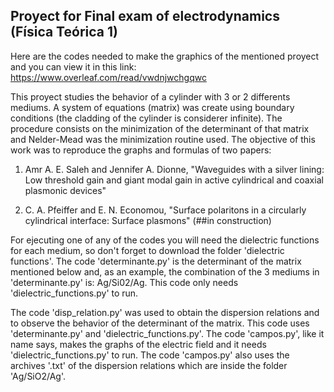 ## Proyect for Final exam of electrodynamics (Física Teórica 1) 

Here are the codes needed to make the graphics of the mentioned proyect and you can view it in this link: 
https://www.overleaf.com/read/vwdnjwchgqwc

This proyect studies the behavior of a cylinder with 3 or 2 differents mediums. A system of equations (matrix) was create using boundary conditions (the cladding of the cylinder is considerer infinite). The procedure consists on the minimization of the determinant of that matrix and Nelder-Mead was the minimization routine used. The objective of this work was to reproduce the graphs and formulas of two papers: 

1) Amr A. E. Saleh and Jennifer A. Dionne, "Waveguides with a silver lining: Low threshold gain and giant modal gain
in active cylindrical and coaxial plasmonic devices"

2) C. A. Pfeiffer and E. N. Economou, "Surface polaritons in a circularly cylindrical interface: Surface plasmons" (##in construction)

For ejecuting one of any of the codes you will need the dielectric functions for each medium, so don't forget to download the folder 'dielectric functions'. The code 'determinante.py' is the determinant of the matrix mentioned below and, as an example, the combination of the 3 mediums in 'determinante.py' is: Ag/Si02/Ag. This code only needs 'dielectric_functions.py' to run. 

The code 'disp_relation.py' was used to obtain the dispersion relations and to observe the behavior of the determinant of the matrix. This code uses 'determinante.py' and 'dielectric_functions.py'. The code 'campos.py', like it name says, makes the graphs of the electric field and it needs 'dielectric_functions.py' to run. The code 'campos.py' also uses the archives '.txt' of the dispersion relations which are inside the folder 'Ag/SiO2/Ag'.  
